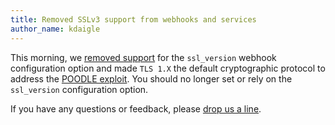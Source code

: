 ```yaml
---
title: Removed SSLv3 support from webhooks and services
author_name: kdaigle
---
```


This morning, we [removed support][github-services-pr] for the `ssl_version` webhook configuration
option and made `TLS 1.X` the default cryptographic protocol to address the [POODLE exploit][poodle].
You should no longer set or rely on the `ssl_version` configuration option.

If you have any questions or feedback, please [drop us a line][contact].

[github-services-pr]: https://github.com/github/github-services/pull/949
[poodle]: https://www.openssl.org/~bodo/ssl-poodle.pdf
[contact]: https://github.com/contact?form[subject]=Removed+SSLv3+support+from+webhooks+and+services
